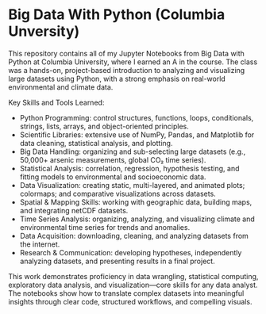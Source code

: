 # Big Data With Python (Columbia Unversity)
This repository contains all of my Jupyter Notebooks from Big Data with Python at Columbia University, where I earned an A in the course. The class was a hands-on, project-based introduction to analyzing and visualizing large datasets using Python, with a strong emphasis on real-world environmental and climate data.

Key Skills and Tools Learned:

- Python Programming: control structures, functions, loops, conditionals, strings, lists, arrays, and object-oriented principles.
- Scientific Libraries: extensive use of NumPy, Pandas, and Matplotlib for data cleaning, statistical analysis, and plotting.
- Big Data Handling: organizing and sub-selecting large datasets (e.g., 50,000+ arsenic measurements, global CO₂ time series).
- Statistical Analysis: correlation, regression, hypothesis testing, and fitting models to environmental and socioeconomic data.
- Data Visualization: creating static, multi-layered, and animated plots; colormaps; and comparative visualizations across datasets.
- Spatial & Mapping Skills: working with geographic data, building maps, and integrating netCDF datasets.
- Time Series Analysis: organizing, analyzing, and visualizing climate and environmental time series for trends and anomalies.
- Data Acquisition: downloading, cleaning, and analyzing datasets from the internet.
- Research & Communication: developing hypotheses, independently analyzing datasets, and presenting results in a final project.

This work demonstrates proficiency in data wrangling, statistical computing, exploratory data analysis, and visualization—core skills for any data analyst. The notebooks show how to translate complex datasets into meaningful insights through clear code, structured workflows, and compelling visuals.
